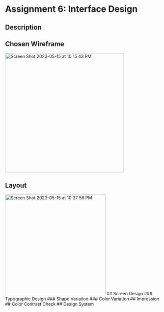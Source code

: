 # Assignment 6: Interface Design
## Description
## Chosen Wireframe
<img width="387" alt="Screen Shot 2023-05-15 at 10 15 43 PM" src="https://github.com/britslambs/DH110/assets/119825654/14c07a2c-7cc3-4461-b5b2-11307e50c627">

## Layout
<img width="327" alt="Screen Shot 2023-05-15 at 10 37 56 PM" src="https://github.com/britslambs/DH110/assets/119825654/d4ec1b0c-f8b4-4058-8110-afdbda2c22c6">
## Screen Design
### Typographic Design
### Shape Variation 
### Color Variation
##  Impression 
## Color Contrast Check
## Design System
